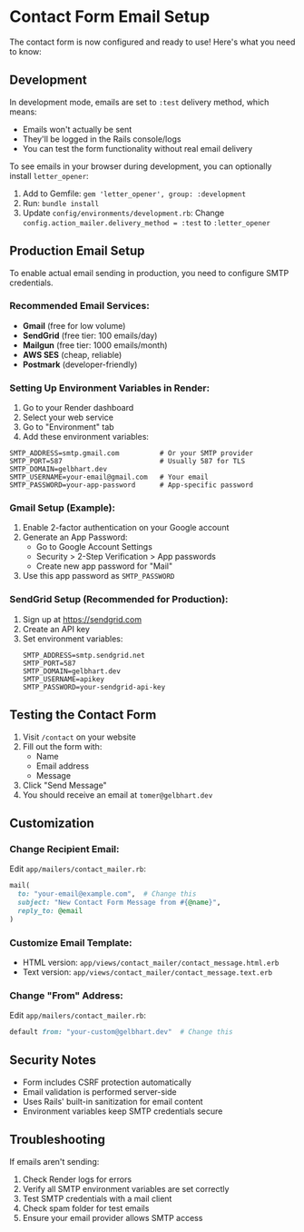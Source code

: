 # Contact Form Email Setup

The contact form is now configured and ready to use! Here's what you need to know:

## Development

In development mode, emails are set to `:test` delivery method, which means:
- Emails won't actually be sent
- They'll be logged in the Rails console/logs
- You can test the form functionality without real email delivery

To see emails in your browser during development, you can optionally install `letter_opener`:
1. Add to Gemfile: `gem 'letter_opener', group: :development`
2. Run: `bundle install`
3. Update `config/environments/development.rb`: Change `config.action_mailer.delivery_method = :test` to `:letter_opener`

## Production Email Setup

To enable actual email sending in production, you need to configure SMTP credentials.

### Recommended Email Services:
- **Gmail** (free for low volume)
- **SendGrid** (free tier: 100 emails/day)
- **Mailgun** (free tier: 1000 emails/month)
- **AWS SES** (cheap, reliable)
- **Postmark** (developer-friendly)

### Setting Up Environment Variables in Render:

1. Go to your Render dashboard
2. Select your web service
3. Go to "Environment" tab
4. Add these environment variables:

```
SMTP_ADDRESS=smtp.gmail.com          # Or your SMTP provider
SMTP_PORT=587                        # Usually 587 for TLS
SMTP_DOMAIN=gelbhart.dev
SMTP_USERNAME=your-email@gmail.com   # Your email
SMTP_PASSWORD=your-app-password      # App-specific password
```

### Gmail Setup (Example):
1. Enable 2-factor authentication on your Google account
2. Generate an App Password:
   - Go to Google Account Settings
   - Security > 2-Step Verification > App passwords
   - Create new app password for "Mail"
3. Use this app password as `SMTP_PASSWORD`

### SendGrid Setup (Recommended for Production):
1. Sign up at https://sendgrid.com
2. Create an API key
3. Set environment variables:
   ```
   SMTP_ADDRESS=smtp.sendgrid.net
   SMTP_PORT=587
   SMTP_DOMAIN=gelbhart.dev
   SMTP_USERNAME=apikey
   SMTP_PASSWORD=your-sendgrid-api-key
   ```

## Testing the Contact Form

1. Visit `/contact` on your website
2. Fill out the form with:
   - Name
   - Email address
   - Message
3. Click "Send Message"
4. You should receive an email at `tomer@gelbhart.dev`

## Customization

### Change Recipient Email:
Edit `app/mailers/contact_mailer.rb`:
```ruby
mail(
  to: "your-email@example.com",  # Change this
  subject: "New Contact Form Message from #{@name}",
  reply_to: @email
)
```

### Customize Email Template:
- HTML version: `app/views/contact_mailer/contact_message.html.erb`
- Text version: `app/views/contact_mailer/contact_message.text.erb`

### Change "From" Address:
Edit `app/mailers/contact_mailer.rb`:
```ruby
default from: "your-custom@gelbhart.dev"  # Change this
```

## Security Notes

- Form includes CSRF protection automatically
- Email validation is performed server-side
- Uses Rails' built-in sanitization for email content
- Environment variables keep SMTP credentials secure

## Troubleshooting

If emails aren't sending:
1. Check Render logs for errors
2. Verify all SMTP environment variables are set correctly
3. Test SMTP credentials with a mail client
4. Check spam folder for test emails
5. Ensure your email provider allows SMTP access
